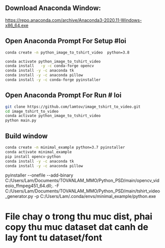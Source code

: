 ## Download Anaconda Window: 
https://repo.anaconda.com/archive/Anaconda3-2020.11-Windows-x86_64.exe
## Open Anaconda Prompt For Setup #loi
```sh
conda create -n python_image_to_tshirt_video  python=3.8

conda activate python_image_to_tshirt_video
conda install   -y -c conda-forge opencv
conda install -y -c anaconda tk
conda install -y -c anaconda pillow
conda install -y -c conda-forge pyinstaller
```
## Open Anaconda Prompt For Run # loi
```sh
git clone https://github.com/lamtov/image_tshirt_to_video.git
cd image_tshirt_to_video
conda activate python_image_to_tshirt_video
python main.py
```

## Build window 
```sh
conda create -n minimal_example python=3.7 pyinstaller
conda activate minimal_example
pip install opencv-python
conda install -y -c anaconda tk
conda install -y -c anaconda pillow
```
pyinstaller  --onefile  --add-binary C:/Users/Lam/Documents/TOVANLAM_MMO/Python_PSD/main/opencv_videoio_ffmpeg451_64.dll;.   -F C:/Users/Lam/Documents/TOVANLAM_MMO/Python_PSD/main/tshirt_video_generator.py  -p C:/Users/Lam/.conda/envs/minimal_example/python.exe 

# File chay o trong thu muc dist, phai copy thu muc dataset dat canh de lay font tu dataset/font
